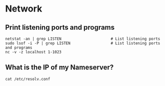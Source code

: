 # Network

## Print listening ports and programs

    netstat -an | grep LISTEN                      # List listening ports
    sudo lsof -i -P | grep LISTEN                  # List listening ports and programs
    nc -v -z localhost 1-1023

## What is the IP of my Nameserver?

    cat /etc/resolv.conf

